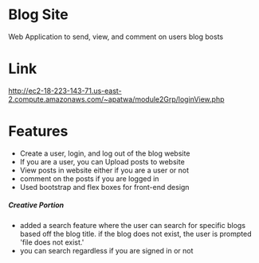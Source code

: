 # Blog Site
Web Application to send, view, and comment on users blog bosts 

# Link
http://ec2-18-223-143-71.us-east-2.compute.amazonaws.com/~apatwa/module2Grp/loginView.php

# Features
- Create a user, login, and log out of the blog website 
- If you are a user, you can Upload posts to website
- View posts in website either if you are a user or not
- comment on the posts if you are logged in 
- Used bootstrap and flex boxes for front-end design

##### Creative Portion
- added a search feature where the user can search for specific blogs based off the blog title.
if the blog does not exist, the user is prompted 'file does not exist.'
- you can search regardless if you are signed in or not


